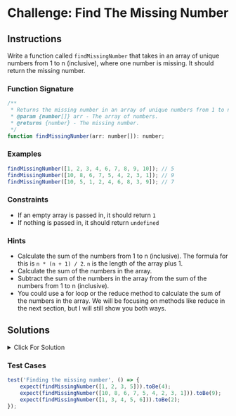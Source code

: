 # Challenge: Find The Missing Number

## Instructions

Write a function called `findMissingNumber` that takes in an array of unique numbers from 1 to n (inclusive), where one number is missing. It should return the missing number.

### Function Signature

```js
/**
 * Returns the missing number in an array of unique numbers from 1 to n (inclusive).
 * @param {number[]} arr - The array of numbers.
 * @returns {number} - The missing number.
 */
function findMissingNumber(arr: number[]): number;
```

### Examples

```js
findMissingNumber([1, 2, 3, 4, 6, 7, 8, 9, 10]); // 5
findMissingNumber([10, 8, 6, 7, 5, 4, 2, 3, 1]); // 9
findMissingNumber([10, 5, 1, 2, 4, 6, 8, 3, 9]); // 7
```

### Constraints

-   If an empty array is passed in, it should return `1`
-   If nothing is passed in, it should return `undefined`

### Hints

-   Calculate the sum of the numbers from 1 to n (inclusive). The formula for this is `n * (n + 1) / 2`. `n` is the length of the array plus 1.
-   Calculate the sum of the numbers in the array.
-   Subtract the sum of the numbers in the array from the sum of the numbers from 1 to n (inclusive).
-   You could use a for loop or the reduce method to calculate the sum of the numbers in the array. We will be focusing on methods like reduce in the next section, but I will still show you both ways.

## Solutions

<details>
  <summary>Click For Solution</summary>

```js
function findMissingNumber(arr) {
    if (!arr || arr.length === 0) {
        return undefined;
    }

    const n = arr.length + 1;
    const expectedSum = (n * (n + 1)) / 2;

    let actualSum = 0;
    for (let i = 0; i < arr.length; i++) {
        actualSum += arr[i];
    }

    return expectedSum - actualSum;
}

// Using reduce
function findMissingNumber(arr) {
    if (!arr || arr.length === 0) {
        return undefined;
    }

    const n = arr.length + 1;
    const expectedSum = (n * (n + 1)) / 2;

    const actualSum = arr.reduce((sum, num) => sum + num, 0);

    return expectedSum - actualSum;
}
```

### Explanation

The `findMissingNumber` function takes in an array of unique numbers from 1 to n (inclusive), where one number is missing, and returns the missing number.

We first calculate the sum of the numbers from 1 to n (inclusive) using the formula `n * (n + 1) / 2`. This is called the gauss formula. We store this value in a variable called `expectedSum`.

To be more clear, let's look at an example. If we have an array of numbers from 1 to 10, the sum of those numbers is 55. We can calculate this using the gauss formula. `10 * (10 + 1) / 2 = 55`. We can also calculate this using a for loop or the reduce method.

Next, we calculate the sum of the numbers in the array. We store this value in a variable called `actualSum`.

We then return the difference between the expected sum and the actual sum. This will be the missing number.

Again, you can use a for loop or the reduce method to calculate the sum of the numbers in the array.

</details>

### Test Cases

```js
test('Finding the missing number', () => {
    expect(findMissingNumber([1, 2, 3, 5])).toBe(4);
    expect(findMissingNumber([10, 8, 6, 7, 5, 4, 2, 3, 1])).toBe(9);
    expect(findMissingNumber([1, 3, 4, 5, 6])).toBe(2);
});
```
